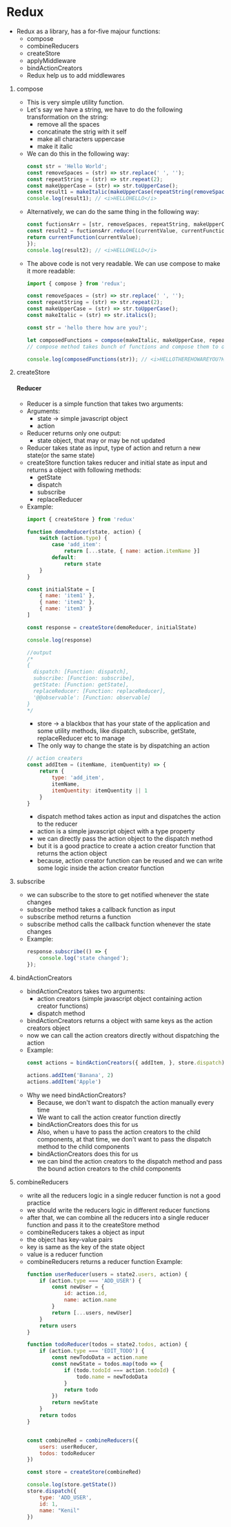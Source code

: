 # Redux

- Redux as a library, has a for-five majour functions:
    - compose
    - combineReducers
    - createStore
    - applyMiddleware
    - bindActionCreators
    - Redux help us to add middlewares

1. compose
    - This is very simple utility function.
    - Let's say we have a string, we have to do the following transformation on the string:
        - remove all the spaces
        - concatinate the strig with it self
        - make all characters uppercase
        - make it italic
    - We can do this in the following way:
        ```javascript
        const str = 'Hello World';
        const removeSpaces = (str) => str.replace(' ', '');
        const repeatString = (str) => str.repeat(2);
        const makeUpperCase = (str) => str.toUpperCase();
        const result1 = makeItalic(makeUpperCase(repeatString(removeSpaces(str))));
        console.log(result1); // <i>HELLOHELLO</i>
        ```
    - Alternatively, we can do the same thing in the following way:
        ```javascript
        const fuctionsArr = [str, removeSpaces, repeatString, makeUpperCase, makeItalic];
        const result2 = fuctionsArr.reduce((currentValue, currentFunction) => {
        return currentFunction(currentValue);
        });
        console.log(result2); // <i>HELLOHELLO</i>
        ```
    - The above code is not very readable. We can use compose to make it more readable:
        ```javascript
        import { compose } from 'redux';

        const removeSpaces = (str) => str.replace(' ', '');
        const repeatString = (str) => str.repeat(2);
        const makeUpperCase = (str) => str.toUpperCase();
        const makeItalic = (str) => str.italics();
        
        const str = 'hello there how are you?';
        
        let composedFunctions = compose(makeItalic, makeUpperCase, repeatString, removeSpaces);
        // compose method takes bunch of functions and compose them to one chain of functions
        
        console.log(composedFunctions(str)); // <i>HELLOTHEREHOWAREYOU?HELLOTHEREHOWAREYOU?</i>
        ```

2. createStore
    #### Reducer 
    - Reducer is a simple function that takes two arguments:
    - Arguments:
        - state -> simple javascript object
        - action
    - Reducer returns only one output:
        - state object, that may or may be not updated
    - Reducer takes state as input, type of action and return a new state(or the same state)
    - createStore function takes reducer and initial state as input and returns a object with following methods:
        - getState
        - dispatch
        - subscribe
        - replaceReducer
    - Example:
        ```javascript
        import { createStore } from 'redux'

        function demoReducer(state, action) {
            switch (action.type) {
                case 'add_item':
                    return [...state, { name: action.itemName }]
                default:
                    return state
            }
        }
        
        const initialState = [
            { name: 'item1' },
            { name: 'item2' },
            { name: 'item3' }
        ]
        
        const response = createStore(demoReducer, initialState)
        
        console.log(response)

        //output
        /*
        {
          dispatch: [Function: dispatch],
          subscribe: [Function: subscribe],
          getState: [Function: getState],
          replaceReducer: [Function: replaceReducer],
          '@@observable': [Function: observable]
        }
        */
        ```
        - store -> a blackbox that has your state of the application and some utility methods, like dispatch, subscribe, getState, replaceReducer etc to manage
        - The only way to change the state is by dispatching an action
        ```javascript
        // action creaters
        const addItem = (itemName, itemQuentity) => {
            return {
                type: 'add_item',
                itemName,
                itemQuentity: itemQuentity || 1
            }
        }
        ```
        - dispatch method takes action as input and dispatches the action to the reducer
        - action is a simple javascript object with a type property
        - we can directly pass the action object to the dispatch method
        - but it is a good practice to create a action creator function that returns the action object
        - because, action creator function can be reused and we can write some logic inside the action creator function
3. subscribe
    - we can subscribe to the store to get notified whenever the state changes
    - subscribe method takes a callback function as input
    - subscribe method returns a function
    - subscribe method calls the callback function whenever the state changes
    - Example:
        ```javascript
        response.subscribe(() => {
            console.log('state changed');
        });
        ```
4. bindActionCreators
    - bindActionCreators takes two arguments:
        - action creators (simple javascript object containing action creator functions)
        - dispatch method
    - bindActionCreators returns a object with same keys as the action creators object
    - now we can call the action creators directly without dispatching the action
    - Example:
        ```javascript
        const actions = bindActionCreators({ addItem, }, store.dispatch)

        actions.addItem('Banana', 2)
        actions.addItem('Apple')
        ```
    - Why we need bindActionCreators?
        - Because, we don't want to dispatch the action manually every time
        - We want to call the action creator function directly
        - bindActionCreators does this for us
        - Also, when u have to pass the action creators to the child components, at that time, we don't want to pass the dispatch method to the child components
        - bindActionCreators does this for us
        - we can bind the action creators to the dispatch method and pass the bound action creators to the child components
5. combineReducers
    - write all the reducers logic in a single reducer function is not a good practice
    - we should write the reducers logic in different reducer functions
    - after that, we can combine all the reducers into a single reducer function and pass it to the createStore method
    - combineReducers takes a object as input
    - the object has key-value pairs
    - key is same as the key of the state object
    - value is a reducer function
    - combineReducers returns a reducer function
        Example:
        ```javascript
        function userReducer(users = state2.users, action) {
            if (action.type === 'ADD_USER') {
                const newUser = {
                    id: action.id,
                    name: action.name
                }
                return [...users, newUser]
            }
            return users
        }
        
        function todoReducer(todos = state2.todos, action) {
            if (action.type === 'EDIT_TODO') {
                const newTodoData = action.name
                const newState = todos.map(todo => {
                    if (todo.todoId === action.todoId) {
                        todo.name = newTodoData
                    }
                    return todo
                })
                return newState
            }
            return todos
        }
        
        
        const combineRed = combineReducers({
            users: userReducer,
            todos: todoReducer
        })
        
        const store = createStore(combineRed)
        
        console.log(store.getState())
        store.dispatch({
            type: 'ADD_USER',
            id: 1,
            name: "Kenil"
        })
        ```
